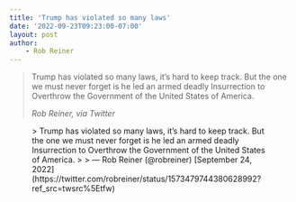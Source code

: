 ```yaml
---
title: 'Trump has violated so many laws'
date: '2022-09-23T09:23:00-07:00'
layout: post
author:
	- Rob Reiner
---
```


> Trump has violated so many laws, it’s hard to keep track. But the one we must never forget is he led an armed deadly Insurrection to Overthrow the Government of the United States of America.
>
> <cite>Rob Reiner, via Twitter</cite>

<figure class="wp-block-embed is-type-rich is-provider-twitter wp-block-embed-twitter"><div class="wp-block-embed__wrapper">> Trump has violated so many laws, it’s hard to keep track. But the one we must never forget is he led an armed deadly Insurrection to Overthrow the Government of the United States of America.
>
> — Rob Reiner (@robreiner) [September 24, 2022](https://twitter.com/robreiner/status/1573479744380628992?ref_src=twsrc%5Etfw)

<script async="" charset="utf-8" src="https://platform.twitter.com/widgets.js"></script></div></figure>
